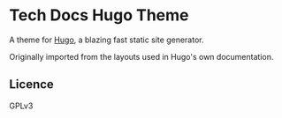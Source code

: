 # Tech Docs Hugo Theme

A theme for [Hugo](http://gohugo.io),
a blazing fast static site generator.

Originally imported from the layouts used in 
Hugo's own documentation.

## Licence

GPLv3
